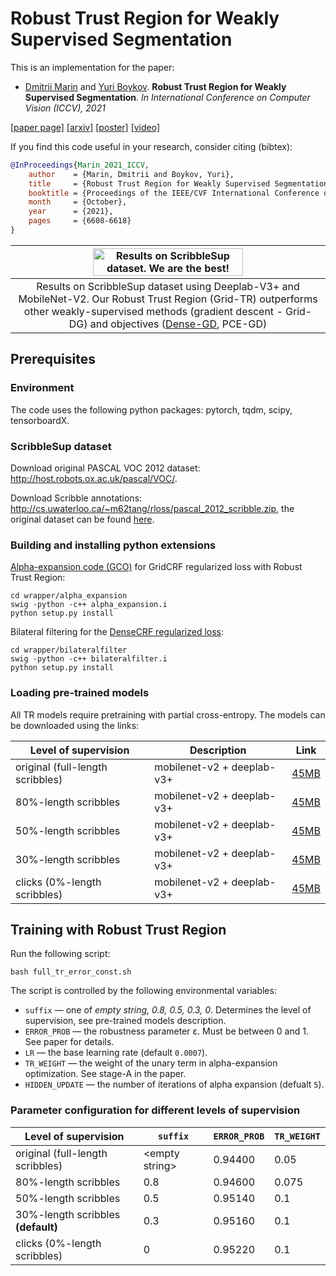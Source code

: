 # Robust Trust Region for Weakly Supervised Segmentation

This is an implementation for the paper:
* [Dmitrii Marin](https://dmitriimarin.info) and [Yuri Boykov](https://cs.uwaterloo.ca/~yboykov/). **Robust Trust Region for Weakly Supervised Segmentation**. _In International Conference on Computer Vision (ICCV), 2021_

[[paper page]](https://openaccess.thecvf.com/content/ICCV2021/html/Marin_Robust_Trust_Region_for_Weakly_Supervised_Segmentation_ICCV_2021_paper.html) [[arxiv]](https://arxiv.org/abs/2104.01948) [[poster]](https://drive.google.com/file/d/1bhO0XoDJviqdRC1mnIxWuHD_li06Krgy/view?usp=sharing) [[video]](https://drive.google.com/file/d/1MLd3c-fpm2K3hgYyWYFFxW3Ve8FznfD2/view?usp=sharing)

If you find this code useful in your research, consider citing (bibtex):
```bibtex
@InProceedings{Marin_2021_ICCV,
    author    = {Marin, Dmitrii and Boykov, Yuri},
    title     = {Robust Trust Region for Weakly Supervised Segmentation},
    booktitle = {Proceedings of the IEEE/CVF International Conference on Computer Vision (ICCV)},
    month     = {October},
    year      = {2021},
    pages     = {6608-6618}
}
```

|<img src="https://user-images.githubusercontent.com/3115577/136873099-8b708f5f-592c-4c50-b729-f9e52462fd48.png" style="width: 70%;" alt="Results on ScribbleSup dataset. We are the best!">|
|:--:|
|Results on ScribbleSup dataset using Deeplab-V3+ and MobileNet-V2. Our Robust Trust Region (Grid-TR) outperforms other weakly-supervised methods (gradient descent - Grid-DG) and objectives ([Dense-GD](https://github.com/meng-tang/rloss/), PCE-GD)|


## Prerequisites

### Environment

The code uses the following python packages: pytorch, tqdm, scipy, tensorboardX.

### ScribbleSup dataset

Download original PASCAL VOC 2012 dataset:
http://host.robots.ox.ac.uk/pascal/VOC/.

Download Scribble annotations: http://cs.uwaterloo.ca/~m62tang/rloss/pascal_2012_scribble.zip, the original dataset can be found [here](https://jifengdai.org/downloads/scribble_sup/).

### Building and installing python extensions

[Alpha-expansion code (GCO)](https://github.com/dmitrii-marin/alpha_expansion) for GridCRF regularized loss with Robust Trust Region:
```shell
cd wrapper/alpha_expansion
swig -python -c++ alpha_expansion.i
python setup.py install
```

Bilateral filtering for the [DenseCRF regularized loss](https://github.com/meng-tang/rloss/):
```shell
cd wrapper/bilateralfilter
swig -python -c++ bilateralfilter.i
python setup.py install
```

### Loading pre-trained models

All TR models require pretraining with partial cross-entropy. The models can be downloaded using the links:

| Level of supervision | Description | Link |
|--|--|--|
| original (full-length scribbles) | mobilenet-v2 + deeplab-v3+ | [45MB](https://drive.google.com/uc?export=download&id=1tO87A-zkImnYmdBppd7Kp-36-EGErJMH) |
| 80%-length scribbles             | mobilenet-v2 + deeplab-v3+ | [45MB](https://drive.google.com/uc?export=download&id=10cjJZrwRl5CL1INsAg5pV_aQgAJEk_6F) |
| 50%-length scribbles             | mobilenet-v2 + deeplab-v3+ | [45MB](https://drive.google.com/uc?export=download&id=1pjRYi37oJFYUdPAcopyGvad8exY2zvTn) |
| 30%-length scribbles             | mobilenet-v2 + deeplab-v3+ | [45MB](https://drive.google.com/uc?export=download&id=1HcodeB41ETlhwcv2hVXHCEE3zUXZmD5U) |
| clicks (0%-length scribbles)     | mobilenet-v2 + deeplab-v3+ | [45MB](https://drive.google.com/uc?export=download&id=1kgLlgW-Nwb1cq8dDf-zLe5e8CeV0gllt) |

## Training with Robust Trust Region

Run the following script:
```shell
bash full_tr_error_const.sh 
```

The script is controlled by the following environmental variables:

* ```suffix``` — one of _empty string, 0.8, 0.5, 0.3, 0_. Determines the level of supervision, see pre-trained models description.
* ```ERROR_PROB``` — the robustness parameter ε. Must be between 0 and 1. See paper for details.
* ```LR``` — the base learning rate (default ```0.0007```).
* ```TR_WEIGHT``` — the weight of the unary term in alpha-expansion optimization. See stage-A in the paper.
* ```HIDDEN_UPDATE``` — the number of iterations of alpha expansion (defualt ```5```).

### Parameter configuration for different levels of supervision
| Level of supervision | ```suffix``` | ```ERROR_PROB``` | ```TR_WEIGHT```
|--|--|--|--|
| original (full-length scribbles)  | \<empty string\>| 0.94400 | 0.05  |
| 80%-length scribbles              | 0.8           | 0.94600 | 0.075 |
| 50%-length scribbles              | 0.5           | 0.95140 | 0.1   |
| 30%-length scribbles **(default)**| 0.3           | 0.95160 | 0.1   |
| clicks (0%-length scribbles)      | 0             | 0.95220 | 0.1   |

